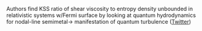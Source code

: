 
Authors find KSS ratio of shear viscosity to entropy density unbounded in relativistic systems w/Fermi surface by looking at quantum hydrodynamics for nodal-line semimetal-&gt; manifestation of quantum turbulence ([Twitter](https://twitter.com/JoshuahHeath/status/1301883608655896576))
